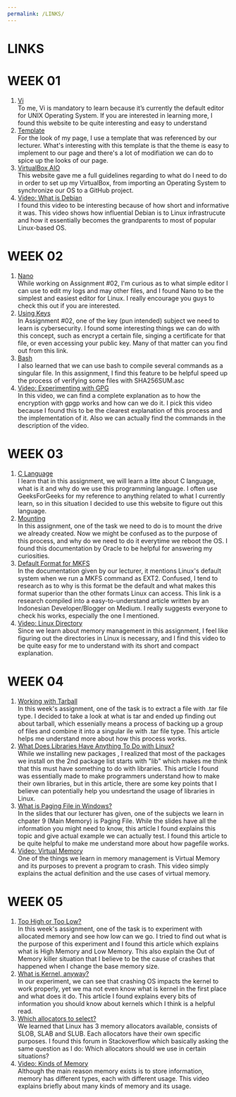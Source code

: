 ```yaml
---
permalink: /LINKS/
---
```


# LINKS

# WEEK 01
1. [Vi](https://www.cs.colostate.edu/helpdocs/vi.html)<br/>
To me, Vi is mandatory to learn because it’s currently the default editor for UNIX Operating System. If you are interested in learning more, I found this website to be quite interesting and easy to understand
2. [Template](https://doit.vlsm.org/003.html)<br/>
For the look of my page, I use a template that was referenced by our lecturer. What's interesting with this template is that the theme is easy to implement to our page and there's a lot of modifiation we can do to spice up the looks of our page.
3. [VirtualBox AIO](https://osp4diss.vlsm.org/)<br/>
This website gave me a full guidelines regarding to what do I need to do in order to set up my VirtualBox, from importing an Operating System to synchronize our OS to a GitHub project. 
4. [Video: What is Debian](https://www.youtube.com/watch?v=LEAcYZqTYk8)<br/>
I found this video to be interesting because of how short and informative it was. This video shows how influential Debian is to Linux infrastrucute and how it essentially becomes the grandparents to most of popular Linux-based OS. 

# WEEK 02
1. [Nano](https://linuxize.com/post/how-to-use-nano-text-editor/)<br/>
While working on Assignment #02, I'm curious as to what simple editor I can use to edit my logs and may other files, and I found Nano to be the simplest and easiest editor for Linux. I really encourage you guys to check this out if you are interested.
2. [Using Keys](https://www.howtogeek.com/427982/how-to-encrypt-and-decrypt-files-with-gpg-on-linux/)<br/>
In Assignment #02, one of the key (pun intended) subject we need to learn is cybersecurity. I found some interesting things we can do with this concept, such as encrypt a certain file, singing a certificate for that file, or even accessing your public key. Many of that matter can you find out from this link.
3. [Bash](https://ryanstutorials.net/bash-scripting-tutorial/bash-script.php)<br/>
I also learned that we can use bash to compile several commands as a singular file. In this assignment, I find this feature to be helpful speed up the process of verifying some files with SHA256SUM.asc
4. [Video: Experimenting with GPG](https://www.youtube.com/watch?v=iEloW5QCvKI)<br/>
In this video, we can find a complete explanation as to how the encryption with gpgp works and how can we do it. I pick this video because I found this to be the clearest explanation of this process and the implementation of it. Also we can actually find the commands in the description of the video.

# WEEK 03
1. [C Language](https://www.geeksforgeeks.org/c-language-set-1-introduction/)<br/>
I learn that in this assignment, we will learn a litte about C language, what is it and why do we use this programming language. I often use GeeksForGeeks for my reference to anything related to what I currently learn, so in this situation I decided to use this website to figure out this language.
2. [Mounting](https://docs.oracle.com/cd/E19455-01/805-7228/6j6q7ueup/index.html)<br/>
In this assignment, one of the task we need to do is to mount the drive we already created. Now we might be confused as to the purpose of this process, and why do we need to do it everytime we reboot the OS. I found this documentation by Oracle to be helpful for answering my curiosities.
3. [Default Format for MKFS](https://medium.com/teknomuslim/penjelasan-file-system-extended-ext-di-linux-jenis-ext2-ext3-ext4-3181d79bb764)<br/>
In the documentation given by our lecturer, it mentions Linux's default system when we run a MKFS command as EXT2. Confused, I tend to research as to why is this format be the default and what makes this format superior than the other formats Linux can access. This link is a research compiled into a easy-to-understand article written by an Indonesian Developer/Blogger on Medium. I really suggests everyone to check his works, especially the one I mentioned.
4. [Video: Linux Directory](https://www.youtube.com/watch?v=42iQKuQodW4)<br/>
Since we learn about memory management in this assignment, I feel like figuring out the directories in Linux is necessary, and I find this video to be quite easy for me to understand with its short and compact explanation.

# WEEK 04
1. [Working with Tarball](https://www.networkworld.com/article/3328840/working-with-tarballs-on-linux.html)<br/>
In this week's assignment, one of the task is to extract a file with .tar file type. I decided to take a look at what is tar and ended up finding out about tarball, which essenially means a process of backing up a group of files and combine it into a singular ile with .tar file type. This article helps me understand more about how this process works. 
2. [What Does Libraries Have Anything To Do with Linux?](https://tldp.org/HOWTO/Program-Library-HOWTO/)<br/>
While we installing new packages , I realized that most of the packages we install on the 2nd package list starts with "lib" which makes me think that this must have something to do with libraries. This article I found was essentially made to make programmers understand how to make their own libraries, but in this article, there are some key points that I believe can potentially help you undesrtand the usage of libraries in Linux. 
3. [What is Paging File in Windows?](https://www.howtogeek.com/126430/htg-explains-what-is-the-windows-page-file-and-should-you-disable-it/)<br/>
In the slides that our lecturer has given, one of the subjects we learn in chpater 9 (Main Memory) is Paging File. While the slides have all the information you might need to know, this article I found explains this topic and give actual example we can actually test. I found this article to be quite helpful to make me understand more about how pagefile works.
4. [Video: Virtual Memory](https://www.youtube.com/watch?v=qlH4-oHnBb8)<br/>
One of the things we learn in memory management is Virtual Memory and its purposes to prevent a program to crash. This video simply explains the actual definition and the use cases of virtual memory. 

# WEEK 05
1. [Too High or Too Low?](https://knowledge.broadcom.com/external/article/168029/high-and-low-memory-explanation.html)<br/>
In this week's assignment, one of the task is to experiment with allocated memory and see how low can we go. I tried to find out what is the purpose of this experiment and I found this article which explains what is High Memory and Low Memory. This also explain the Out of Memory killer situation that I believe to be the cause of crashes that happened when I change the base memory size.
2. [What is Kernel, anyway?](https://www.baeldung.com/cs/os-kernel)<br/>
In our experiment, we can see that crashing OS impacts the kernel to work properly, yet we ma not even know what is kernel in the first place and what does it do. This article I found explains every bits of information you should know about kernels which I think is a helpful read. 
3. [Which allocators to select?](https://stackoverflow.com/questions/15470560/what-to-choose-between-slab-and-slub-allocator-in-linux-kernel)<br/>
We learned that Linux has 3 memory allocators available, consists of SLOB, SLAB and SLUB. Each allocators have their own specific purposes. I found this forum in Stackoverflow which basically asking the same question as I do: Which allocators should we use in certain situations?
4. [Video: Kinds of Memory](https://www.youtube.com/watch?v=dZcszUj5szA)<br/>
Although the main reason memory exists is to store information, memory has different types, each with different usage. This video explains briefly about many kinds of memory and its usage. 
